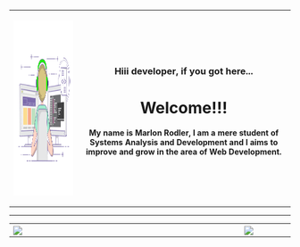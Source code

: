 <table>
  <tr>
    <th>
      <p>
        <img src="https://github.com/marlonrodler/marlonrodler/blob/master/gif.gif" width="442" height="314">
      </p>
    </th>
    <th>
      <p>
        <h3>Hiii developer, if you got here...</h3>
      </p>
      <p>
       <h1><b>Welcome!!!</b></h1>
      </p>
      <p>
        My name is Marlon Rodler, I am a mere student of Systems Analysis and Development and I aims to improve and grow in the area of Web Development. 
      </p>
    </th>
  </tr>
</table>
<hr>

<table>
  <tr>
    <th>
      <img width="400px" align="left" src="https://github-readme-stats.vercel.app/api/top-langs/?username=marlonrodler&hide=html&layout=compact&theme=default" />
    </th>
  <th>
    <img width="400px" align="left" src="https://github-readme-stats.vercel.app/api?username=marlonrodler&theme=default" />
  </th>
</table>
<!--
**marlonrodler/marlonrodler** is a ✨ _special_ ✨ repository because its `README.md` (this file) appears on your GitHub profile.

Here are some ideas to get you started:

- 🔭 I’m currently working on ...
- 🌱 I’m currently learning ...
- 👯 I’m looking to collaborate on ...
- 🤔 I’m looking for help with ...
- 💬 Ask me about ...
- 📫 How to reach me: ...
- 😄 Pronouns: ...
- ⚡ Fun fact: ...
-->
